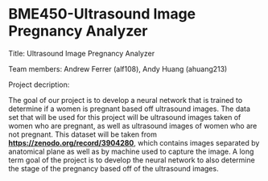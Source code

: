 # BME450-Ultrasound Image Pregnancy Analyzer

Title: Ultrasound Image Pregnancy Analyzer


Team members:
Andrew Ferrer (alf108), Andy Huang (ahuang213)

Project decription:

The goal of our project is to develop a neural network that is trained to determine if a women is pregnant based off ultrasound images. The data set that will be used for this project will be ultrasound images taken of women who are pregnant, as well as ultrasound images of women who are not pregnant. This dataset will be taken from **https://zenodo.org/record/3904280**, which contains images separated by anatomical plane as well as by machine used to capture the image. A long term goal of the project is to develop the neural network to also determine the stage of the pregnancy based off of the ultrasound images. 

